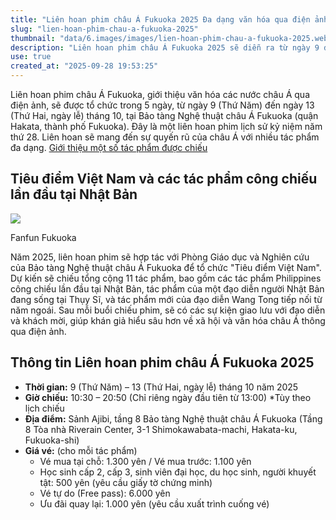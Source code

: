 ```yaml
---
title: "Liên hoan phim châu Á Fukuoka 2025 Đa dạng văn hóa qua điện ảnh"
slug: "lien-hoan-phim-chau-a-fukuoka-2025"
thumbnail: "data/6.images/images/lien-hoan-phim-chau-a-fukuoka-2025.webp"
description: "Liên hoan phim châu Á Fukuoka 2025 sẽ diễn ra từ ngày 9 đến 13 tháng 10, giới thiệu các nền văn hóa đa dạng của châu Á thông qua điện ảnh, với tiêu điểm về Việt Nam và các tác phẩm công chiếu lần đầu tại Nhật Bản."
use: true
created_at: "2025-09-28 19:53:25"
---
```


Liên hoan phim châu Á Fukuoka, giới thiệu văn hóa các nước châu Á qua điện ảnh, sẽ được tổ chức trong 5 ngày, từ ngày 9 (Thứ Năm) đến ngày 13 (Thứ Hai, ngày lễ) tháng 10, tại Bảo tàng Nghệ thuật châu Á Fukuoka (quận Hakata, thành phố Fukuoka). Đây là một liên hoan phim lịch sử kỷ niệm năm thứ 28. Liên hoan sẽ mang đến sự quyến rũ của châu Á với nhiều tác phẩm đa dạng.
[Giới thiệu một số tác phẩm được chiếu](https://fanfun.jp/284463/)

## Tiêu điểm Việt Nam và các tác phẩm công chiếu lần đầu tại Nhật Bản

![](/images/20250928-00010004-fanfun-000-1-view.webp)

Fanfun Fukuoka

Năm 2025, liên hoan phim sẽ hợp tác với Phòng Giáo dục và Nghiên cứu của Bảo tàng Nghệ thuật châu Á Fukuoka để tổ chức "Tiêu điểm Việt Nam". Dự kiến sẽ chiếu tổng cộng 11 tác phẩm, bao gồm các tác phẩm Philippines công chiếu lần đầu tại Nhật Bản, tác phẩm của một đạo diễn người Nhật Bản đang sống tại Thụy Sĩ, và tác phẩm mới của đạo diễn Wang Tong tiếp nối từ năm ngoái. Sau mỗi buổi chiếu phim, sẽ có các sự kiện giao lưu với đạo diễn và khách mời, giúp khán giả hiểu sâu hơn về xã hội và văn hóa châu Á thông qua điện ảnh.

## Thông tin Liên hoan phim châu Á Fukuoka 2025

*   **Thời gian:** 9 (Thứ Năm) – 13 (Thứ Hai, ngày lễ) tháng 10 năm 2025
*   **Giờ chiếu:** 10:30 – 20:50 (Chỉ riêng ngày đầu tiên từ 13:00) *Tùy theo lịch chiếu
*   **Địa điểm:** Sảnh Ajibi, tầng 8 Bảo tàng Nghệ thuật châu Á Fukuoka (Tầng 8 Tòa nhà Riverain Center, 3-1 Shimokawabata-machi, Hakata-ku, Fukuoka-shi)
*   **Giá vé:** (cho mỗi tác phẩm)
    *   Vé mua tại chỗ: 1.300 yên / Vé mua trước: 1.100 yên
    *   Học sinh cấp 2, cấp 3, sinh viên đại học, du học sinh, người khuyết tật: 500 yên (yêu cầu giấy tờ chứng minh)
    *   Vé tự do (Free pass): 6.000 yên
    *   Ưu đãi quay lại: 1.000 yên (yêu cầu xuất trình cuống vé)